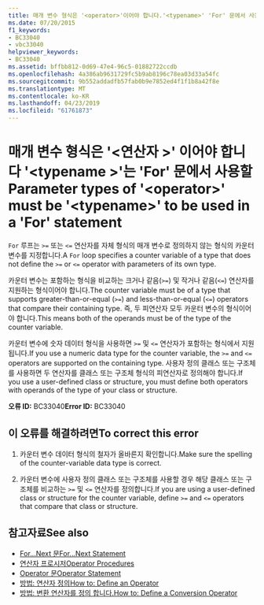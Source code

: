 ```yaml
---
title: 매개 변수 형식은 '<operator>'이어야 합니다.'<typename>' 'For' 문에서 사용할
ms.date: 07/20/2015
f1_keywords:
- BC33040
- vbc33040
helpviewer_keywords:
- BC33040
ms.assetid: bffbb812-0d69-47e4-96c5-01882722ccdb
ms.openlocfilehash: 4a386ab9631729fc5b9ab8196c78ea03d33a54fc
ms.sourcegitcommit: 9b552addadfb57fab0b9e7852ed4f1f1b8a42f8e
ms.translationtype: MT
ms.contentlocale: ko-KR
ms.lasthandoff: 04/23/2019
ms.locfileid: "61761873"
---
```

# <a name="parameter-types-of-operator-must-be-typename-to-be-used-in-a-for-statement"></a><span data-ttu-id="25431-102">매개 변수 형식은 '\<연산자 >' 이어야 합니다 '\<typename >'는 'For' 문에서 사용할</span><span class="sxs-lookup"><span data-stu-id="25431-102">Parameter types of '\<operator>' must be '\<typename>' to be used in a 'For' statement</span></span>
<span data-ttu-id="25431-103">`For` 루프는 `>=` 또는 `<=` 연산자를 자체 형식의 매개 변수로 정의하지 않는 형식의 카운터 변수를 지정합니다.</span><span class="sxs-lookup"><span data-stu-id="25431-103">A `For` loop specifies a counter variable of a type that does not define the `>=` or `<=` operator with parameters of its own type.</span></span>  
  
 <span data-ttu-id="25431-104">카운터 변수는 포함하는 형식을 비교하는 크거나 같음(`>=`) 및 작거나 같음(`<=`) 연산자를 지원하는 형식이어야 합니다.</span><span class="sxs-lookup"><span data-stu-id="25431-104">The counter variable must be of a type that supports greater-than-or-equal (`>=`) and less-than-or-equal (`<=`) operators that compare their containing type.</span></span> <span data-ttu-id="25431-105">즉, 두 피연산자 모두 카운터 변수의 형식이어야 합니다.</span><span class="sxs-lookup"><span data-stu-id="25431-105">This means both of the operands must be of the type of the counter variable.</span></span>  
  
 <span data-ttu-id="25431-106">카운터 변수에 숫자 데이터 형식을 사용하면 `>=` 및 `<=` 연산자가 포함하는 형식에서 지원됩니다.</span><span class="sxs-lookup"><span data-stu-id="25431-106">If you use a numeric data type for the counter variable, the `>=` and `<=` operators are supported on the containing type.</span></span> <span data-ttu-id="25431-107">사용자 정의 클래스 또는 구조체를 사용하면 두 연산자를 클래스 또는 구조체 형식의 피연산자로 정의해야 합니다.</span><span class="sxs-lookup"><span data-stu-id="25431-107">If you use a user-defined class or structure, you must define both operators with operands of the type of your class or structure.</span></span>  
  
 <span data-ttu-id="25431-108">**오류 ID:** BC33040</span><span class="sxs-lookup"><span data-stu-id="25431-108">**Error ID:** BC33040</span></span>  
  
## <a name="to-correct-this-error"></a><span data-ttu-id="25431-109">이 오류를 해결하려면</span><span class="sxs-lookup"><span data-stu-id="25431-109">To correct this error</span></span>  
  
1. <span data-ttu-id="25431-110">카운터 변수 데이터 형식의 철자가 올바른지 확인합니다.</span><span class="sxs-lookup"><span data-stu-id="25431-110">Make sure the spelling of the counter-variable data type is correct.</span></span>  
  
2. <span data-ttu-id="25431-111">카운터 변수에 사용자 정의 클래스 또는 구조체를 사용할 경우 해당 클래스 또는 구조체를 비교하는 `>=` 및 `<=` 연산자를 정의합니다.</span><span class="sxs-lookup"><span data-stu-id="25431-111">If you are using a user-defined class or structure for the counter variable, define `>=` and `<=` operators that compare that class or structure.</span></span>  
  
## <a name="see-also"></a><span data-ttu-id="25431-112">참고자료</span><span class="sxs-lookup"><span data-stu-id="25431-112">See also</span></span>

- [<span data-ttu-id="25431-113">For...Next 문</span><span class="sxs-lookup"><span data-stu-id="25431-113">For...Next Statement</span></span>](../../visual-basic/language-reference/statements/for-next-statement.md)
- [<span data-ttu-id="25431-114">연산자 프로시저</span><span class="sxs-lookup"><span data-stu-id="25431-114">Operator Procedures</span></span>](../../visual-basic/programming-guide/language-features/procedures/operator-procedures.md)
- [<span data-ttu-id="25431-115">Operator 문</span><span class="sxs-lookup"><span data-stu-id="25431-115">Operator Statement</span></span>](../../visual-basic/language-reference/statements/operator-statement.md)
- [<span data-ttu-id="25431-116">방법: 연산자 정의</span><span class="sxs-lookup"><span data-stu-id="25431-116">How to: Define an Operator</span></span>](../../visual-basic/programming-guide/language-features/procedures/how-to-define-an-operator.md)
- [<span data-ttu-id="25431-117">방법: 변환 연산자를 정의 합니다.</span><span class="sxs-lookup"><span data-stu-id="25431-117">How to: Define a Conversion Operator</span></span>](../../visual-basic/programming-guide/language-features/procedures/how-to-define-a-conversion-operator.md)
